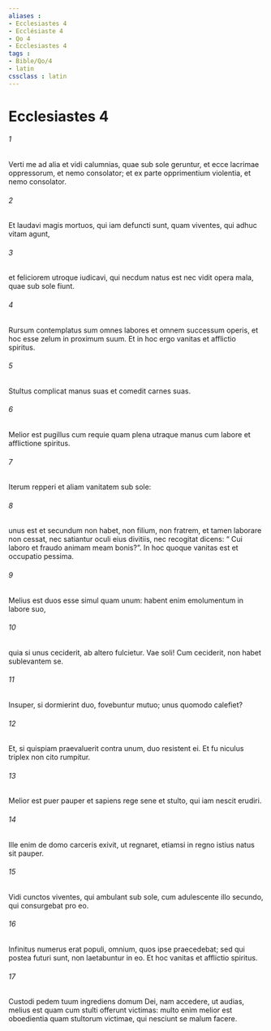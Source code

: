 ```yaml
---
aliases : 
- Ecclesiastes 4
- Ecclésiaste 4
- Qo 4
- Ecclesiastes 4
tags : 
- Bible/Qo/4
- latin
cssclass : latin
---
```


# Ecclesiastes 4

###### 1
Verti me ad alia et vidi calumnias, quae sub sole geruntur, et ecce lacrimae oppressorum, et nemo consolator; et ex parte opprimentium violentia, et nemo consolator. 
###### 2
Et laudavi magis mortuos, qui iam defuncti sunt, quam viventes, qui adhuc vitam agunt, 
###### 3
et feliciorem utroque iudicavi, qui necdum natus est nec vidit opera mala, quae sub sole fiunt.
###### 4
Rursum contemplatus sum omnes labores et omnem successum operis, et hoc esse zelum in proximum suum. Et in hoc ergo vanitas et afflictio spiritus.
###### 5
Stultus complicat manus suas et comedit carnes suas.
###### 6
Melior est pugillus cum requie quam plena utraque manus cum labore et afflictione spiritus.
###### 7
Iterum repperi et aliam vanitatem sub sole: 
###### 8
unus est et secundum non habet, non filium, non fratrem, et tamen laborare non cessat, nec satiantur oculi eius divitiis, nec recogitat dicens: “ Cui laboro et fraudo animam meam bonis?”. In hoc quoque vanitas est et occupatio pessima. 
###### 9
Melius est duos esse simul quam unum: habent enim emolumentum in labore suo, 
###### 10
quia si unus ceciderit, ab altero fulcietur. Vae soli! Cum ceciderit, non habet sublevantem se. 
###### 11
Insuper, si dormierint duo, fovebuntur mutuo; unus quomodo calefiet? 
###### 12
Et, si quispiam praevaluerit contra unum, duo resistent ei. Et fu niculus triplex non cito rumpitur. 
###### 13
Melior est puer pauper et sapiens rege sene et stulto, qui iam nescit erudiri.
###### 14
Ille enim de domo carceris exivit, ut regnaret, etiamsi in regno istius natus sit pauper. 
###### 15
Vidi cunctos viventes, qui ambulant sub sole, cum adulescente illo secundo, qui consurgebat pro eo. 
###### 16
Infinitus numerus erat populi, omnium, quos ipse praecedebat; sed qui postea futuri sunt, non laetabuntur in eo. Et hoc vanitas et afflictio spiritus.
###### 17
Custodi pedem tuum ingrediens domum Dei, nam accedere, ut audias, melius est quam cum stulti offerunt victimas: multo enim melior est oboedientia quam stultorum victimae, qui nesciunt se malum facere.
